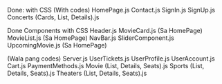 Done: with CSS
(With codes)
HomePage.js
Contact.js
SignIn.js
SignUp.js
Concerts (Cards, List, Details).js

Done Components with CSS
Header.js
MovieCard.js (Sa HomePage)
MovieList.js (Sa HomePage)
NavBar.js
SliderComponent.js
UpcomingMovie.js (Sa HomePage)

(Wala pang codes)
Server.js
UserTickets.js
UserProfile.js
UserAccount.js
Cart.js
PaymentMethods.js
Movie (List, Details, Seats).js
Sports (List, Details, Seats).js
Theaters (List, Details, Seats).js
